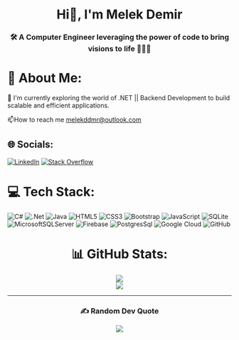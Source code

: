 <h1 align="center">Hi👋, I'm Melek Demir</h1>
<h3 align="center">
🛠️ A Computer Engineer leveraging the power of code to bring visions to life 👩🏻‍💻 </h3>



# 💫 About Me:
🌱 I'm currently exploring the world of .NET || Backend Development to build scalable and efficient applications. <br>

📫How to reach me melekddmr@outlook.com                   



<!-- Proudly created with GPRM ( https://gprm.itsvg.in ) -->




## 🌐 Socials:
[![LinkedIn](https://img.shields.io/badge/LinkedIn-%230077B5.svg?logo=linkedin&logoColor=white)](https://linkedin.com/in/melekdmr) 
[![Stack Overflow](https://img.shields.io/badge/-Stackoverflow-FE7A16?logo=stack-overflow&logoColor=white)](https://stackoverflow.com/users/20383122)

# 💻 Tech Stack:
![C#](https://img.shields.io/badge/c%23-%23239120.svg?style=for-the-badge&logo=csharp&logoColor=white) ![.Net](https://img.shields.io/badge/.NET-5C2D91?style=for-the-badge&logo=.net&logoColor=white)  ![Java](https://img.shields.io/badge/java-%23ED8B00.svg?style=for-the-badge&logo=openjdk&logoColor=white) ![HTML5](https://img.shields.io/badge/html5-%23E34F26.svg?style=for-the-badge&logo=html5&logoColor=white) ![CSS3](https://img.shields.io/badge/css3-%231572B6.svg?style=for-the-badge&logo=css3&logoColor=white) ![Bootstrap](https://img.shields.io/badge/bootstrap-%238511FA.svg?style=for-the-badge&logo=bootstrap&logoColor=white)  ![JavaScript](https://img.shields.io/badge/javascript-%23323330.svg?style=for-the-badge&logo=javascript&logoColor=%23F7DF1E)  ![SQLite](https://img.shields.io/badge/sqlite-%2307405e.svg?style=for-the-badge&logo=sqlite&logoColor=white) ![MicrosoftSQLServer](https://img.shields.io/badge/Microsoft%20SQL%20Server-CC2927?style=for-the-badge&logo=microsoft%20sql%20server&logoColor=white) ![Firebase](https://img.shields.io/badge/Firebase-039BE5?style=for-the-badge&logo=Firebase&logoColor=white) ![PostgresSql](https://img.shields.io/badge/postgres-%23316192.svg?style=for-the-badge&logo=postgresql&logoColor=white)
![Google Cloud](https://img.shields.io/badge/GoogleCloud-%234285F4.svg?style=for-the-badge&logo=google-cloud&logoColor=white) ![GitHub](https://img.shields.io/badge/github-%23121011.svg?style=for-the-badge&logo=github&logoColor=white)


<div align="center">
<!-- Proudly created with GPRM ( https://gprm.itsvg.in ) -->

 # 📊 GitHub Stats:

![](https://github-readme-stats.vercel.app/api/top-langs/?username=Melekdmr&theme=blue-green&hide_border=false&include_all_commits=false&count_private=false&layout=compact)<br/>
![](https://github-readme-stats.vercel.app/api?username=Melekdmr&theme=blue-green&hide_border=false&include_all_commits=false&count_private=false)




---

<!-- Proudly created with GPRM ( https://gprm.itsvg.in ) -->




### ✍️ Random Dev Quote
![](https://quotes-github-readme.vercel.app/api?type=horizontal&theme=radical)

</div>



<!-- Proudly created with GPRM ( https://gprm.itsvg.in ) -->
